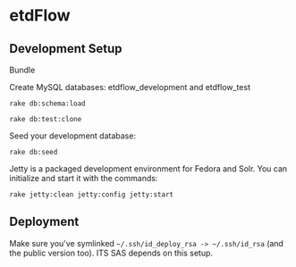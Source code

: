# etdFlow

## Development Setup

Bundle

Create MySQL databases: etdflow\_development and etdflow\_test

```
rake db:schema:load
```

```
rake db:test:clone
```

Seed your development database:

```
rake db:seed
```

Jetty is a packaged development environment for Fedora and Solr. You can initialize and start it with the commands:

```
rake jetty:clean jetty:config jetty:start
```

## Deployment

Make sure you've symlinked `~/.ssh/id_deploy_rsa -> ~/.ssh/id_rsa` (and the public version too). ITS SAS depends on 
 this setup.
